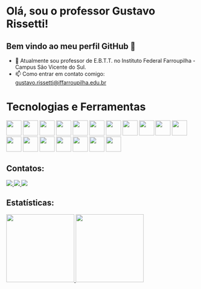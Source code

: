# Olá, sou o professor Gustavo Rissetti! 
## Bem vindo ao meu perfil GitHub 👋

- 🔭 Atualmente sou professor de E.B.T.T. no Instituto Federal Farroupilha - Campus São Vicente do Sul.
- 📫 Como entrar em contato comigo: gustavo.rissetti@iffarroupilha.edu.br

# Tecnologias e Ferramentas
<img src="https://cdn.jsdelivr.net/gh/devicons/devicon@latest/icons/git/git-original.svg" width="40" height="40" /> <img src="https://cdn.jsdelivr.net/gh/devicons/devicon@latest/icons/github/github-original.svg" width="40" height="40" /> <img src="https://cdn.jsdelivr.net/gh/devicons/devicon@latest/icons/php/php-original.svg" width="40" height="40" /> <img src="https://cdn.jsdelivr.net/gh/devicons/devicon@latest/icons/javascript/javascript-original.svg" width="40" height="40"/> <img src="https://cdn.jsdelivr.net/gh/devicons/devicon@latest/icons/java/java-original.svg" width="40" height="40"/> <img src="https://cdn.jsdelivr.net/gh/devicons/devicon@latest/icons/css3/css3-original.svg" width="40" height="40"/> <img src="https://cdn.jsdelivr.net/gh/devicons/devicon@latest/icons/materializecss/materializecss-original.svg" width="40" height="40"/> <img src="https://cdn.jsdelivr.net/gh/devicons/devicon@latest/icons/bootstrap/bootstrap-original.svg" width="40" height="40"/> <img src="https://cdn.jsdelivr.net/gh/devicons/devicon@latest/icons/html5/html5-original.svg" width="40" height="40"/> <img src="https://cdn.jsdelivr.net/gh/devicons/devicon@latest/icons/mysql/mysql-original.svg" width="40" height="40"/> <img src="https://cdn.jsdelivr.net/gh/devicons/devicon@latest/icons/apache/apache-original.svg" width="40" height="40"/> <img src="https://cdn.jsdelivr.net/gh/devicons/devicon@latest/icons/jquery/jquery-original.svg" width="40" height="40"/> <img src="https://cdn.jsdelivr.net/gh/devicons/devicon@latest/icons/latex/latex-original.svg" width="40" height="40"/> <img src="https://cdn.jsdelivr.net/gh/devicons/devicon@latest/icons/linux/linux-original.svg" width="40" height="40"/>  <img src="https://cdn.jsdelivr.net/gh/devicons/devicon@latest/icons/vim/vim-original.svg" width="40" height="40"/>  <img src="https://cdn.jsdelivr.net/gh/devicons/devicon@latest/icons/vscode/vscode-original.svg" width="40" height="40"/> <img src="https://cdn.jsdelivr.net/gh/devicons/devicon@latest/icons/windows11/windows11-original.svg" width="40" height="40"/> <img src="https://cdn.jsdelivr.net/gh/devicons/devicon@latest/icons/eclipse/eclipse-original.svg" width="40" height="40"/>

## Contatos:
<div>
<a href="https://instagram.com/gustavorissetti" target="_blank">
  <img loading="lazy" src="https://img.shields.io/badge/-Instagram-%23E4405F?style=for-the-badge&logo=instagram&logoColor=white" target="_blank">
</a>
<a href="https://www.facebook.com/gustavo.rissetti" target="_blank">
  <img loading="lazy" src="https://img.shields.io/badge/Facebook-1877F2?style=for-the-badge&logo=facebook&logoColor=white" target="_blank">
</a>
<a href = "mailto:gustavo">
  <img loading="lazy" src="https://img.shields.io/badge/Gmail-D14836?style=for-the-badge&logo=gmail&logoColor=white" target="_blank">
</a>
</div>

## Estatísticas:
<div>
<a href="https://github.com/rissetti">
<img loading="lazy" height="180em" src="https://github-readme-stats.vercel.app/api/top-langs/?username=rissetti&layout=compact&langs_count=7&theme=shadow_green"/>
<img loading="lazy" height="180em" src="https://github-readme-stats.vercel.app/api?username=rissetti&show_icons=true&theme=shadow_green&include_all_commits=true&count_private=true"/>
</div>
  
<!--
**rissetti/rissetti** is a ✨ _special_ ✨ repository because its `README.md` (this file) appears on your GitHub profile.

Here are some ideas to get you started:

- 🔭 I’m currently working on ...
- 🌱 I’m currently learning ...
- 👯 I’m looking to collaborate on ...
- 🤔 I’m looking for help with ...
- 💬 Ask me about ...
- 📫 How to reach me: ...
- 😄 Pronouns: ...
- ⚡ Fun fact: ...
-->
